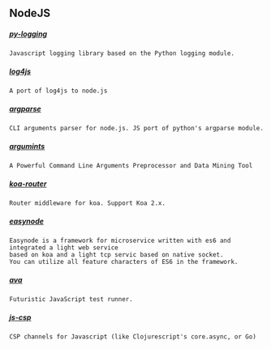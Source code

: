 
## NodeJS

##### [py-logging](https://github.com/jose-pleonasm/py-logging)
    Javascript logging library based on the Python logging module.

##### [log4js](https://github.com/nomiddlename/log4js-node)
    A port of log4js to node.js

##### [argparse](https://github.com/nodeca/argparse)
    CLI arguments parser for node.js. JS port of python's argparse module.

##### [argumints](https://github.com/decoded4620/argumints)
    A Powerful Command Line Arguments Preprocessor and Data Mining Tool

##### [koa-router](https://github.com/alexmingoia/koa-router)
    Router middleware for koa. Support Koa 2.x.

##### [easynode](https://github.com/easynode/easynode)
    Easynode is a framework for microservice written with es6 and integrated a light web service 
    based on koa and a light tcp servic based on native socket.
    You can utilize all feature characters of ES6 in the framework.

##### [ava](https://github.com/avajs/ava)
    Futuristic JavaScript test runner.

##### [js-csp](https://github.com/ubolonton/js-csp)
    CSP channels for Javascript (like Clojurescript's core.async, or Go)
